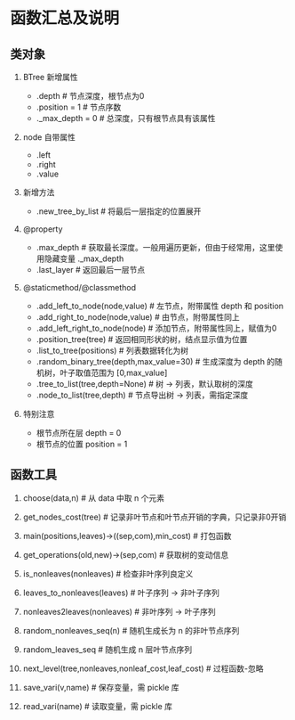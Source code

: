 # 函数汇总及说明

## 类对象
1. BTree 新增属性
   - .depth  # 节点深度，根节点为0
   - .position = 1 # 节点序数
   - ._max_depth = 0 # 总深度，只有根节点具有该属性
2. node 自带属性
   - .left
   - .right
   - .value 
3. 新增方法
   - .new_tree_by_list # 将最后一层指定的位置展开 
4. @property
   - .max_depth # 获取最长深度。一般用遍历更新，但由于经常用，这里使用隐藏变量 ._max_depth
   - .last_layer # 返回最后一层节点
5. @staticmethod/@classmethod
   - .add_left_to_node(node,value) # 左节点，附带属性 depth 和 position
   - .add_right_to_node(node,value) # 由节点，附带属性同上
   - .add_left_right_to_node(node) # 添加节点，附带属性同上，赋值为0
   - .position_tree(tree) # 返回相同形状的树，结点显示值为位置
   - .list_to_tree(positions) # 列表数据转化为树
   - .random_binary_tree(depth,max_value=30) # 生成深度为 depth 的随机树，叶子取值范围为 [0,max_value]
   - .tree_to_list(tree,depth=None) # 树 -> 列表，默认取树的深度
   - .node_to_list(tree,depth) # 节点导出树 -> 列表，需指定深度

5. 特别注意
   - 根节点所在层 depth = 0
   - 根节点的位置 position = 1

## 函数工具
1. choose(data,n) # 从 data 中取 n 个元素
2. get_nodes_cost(tree) # 记录非叶节点和叶节点开销的字典，只记录非0开销
3. main(positions,leaves)->((sep,com),min_cost) # 打包函数
4. get_operations(old,new)->(sep,com) # 获取树的变动信息
5. is_nonleaves(nonleaves) # 检查非叶序列良定义
6. leaves_to_nonleaves(leaves) # 叶子序列 -> 非叶子序列
7. nonleaves2leaves(nonleaves) # 非叶序列 -> 叶子序列
8. random_nonleaves_seq(n) # 随机生成长为 n 的非叶节点序列
9. random_leaves_seq # 随机生成 n 层叶节点序列
10. next_level(tree,nonleaves,nonleaf_cost,leaf_cost) # 过程函数-忽略

11. save_vari(v,name) # 保存变量，需 pickle 库
12. read_vari(name) # 读取变量，需 pickle 库